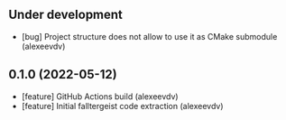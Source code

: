 Under development
-----------------
- [bug] Project structure does not allow to use it as CMake submodule (alexeevdv)

0.1.0 (2022-05-12)
-----------------
- [feature] GitHub Actions build (alexeevdv)
- [feature] Initial falltergeist code extraction (alexeevdv)
